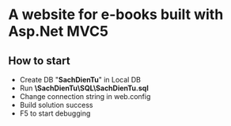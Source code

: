 # A website for e-books built with Asp.Net MVC5

## How to start
+ Create DB "**SachDienTu**" in Local DB
+ Run **\SachDienTu\SQL\SachDienTu.sql**
+ Change connection string in web.config
+ Build solution success
+ F5 to start debugging
